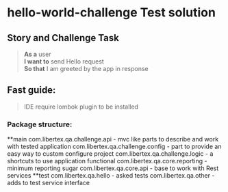 # hello-world-challenge Test solution

## Story and Challenge Task

> **As a** user  
> **I want to** send Hello request  
> **So that** I am greeted by the app in response

## Fast guide:
> IDE require lombok plugin to be installed

### Package structure:
**main
com.libertex.qa.challenge.api - mvc like parts to describe and work with tested application
com.libertex.qa.challenge.config - part to provide an easy way to custom configure project
com.libertex.qa.challenge.logic - a shortcuts to use application functional
com.libertex.qa.core.reporting - minimum reporting sugar
com.libertex.qa.core.api - base to work with Rest services
**test
com.libertex.qa.hello - asked tests
com.libertex.qa.other - adds to test service interface